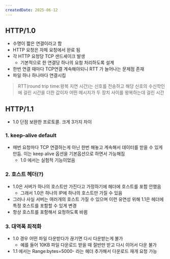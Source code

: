 ```yaml
---
createdDate: 2025-06-12
---
```

## HTTP/1.0
- 수명이 짧은 연결이라고 함
- HTTP 요청은 자체 요청에서 완료 됨
- 각 HTTP 요청당 TCP 샌드셰이크 발생
	- 기본적으로 한 연결당 하나의 요청 처리하도록 설계
- 한번 연결 때마다 TCP연결 계속해야되니 RTT 가 늘어나는 문제점 존재
- 파일 하나 하나마다 연결시킴
> RTT(round trip time:왕복 지연 시간)는 신호를 전송하고 해당 신호의 수신학인에 걸린 시간을 더한 값이자 어떤 메시지가 두 장치 사이를 왕복하는데 걸린 시간

## HTTP/1.1
- 1.0 단점 보완한 프로토콜. 크게 3가지 차이
### 1. keep-alive default
- 매번 요청마다 TCP 연결하는게 아닌 한번 해놓고 계속해서 데이터를 받을 수 있게 만듬. 이는 keep alive 옵션을 기본옵션으로 하면서 가능해짐
	- 1.0 에서는 실험적 기능이었음
### 2. 호스트 헤더(?)
- 1.0은 서버가 하나의 호스트만 가진다고 가정하기에 헤더에 호스트를 포함 안했음
	- 그래서 1.0은 하나의 IP에 하나의 호스트만 가질 수 있음
- 그러나 사실 서버는 여러개의 호스트 가질 수 있으며 이런 유연성 위해 1.1은 헤더에 특정 호스트를 포함할 수 있게 변경
- 항상 호스트를 포함해서 요청하도록 바뀜
### 3. 대역폭 최적화
- 1.0 경우 어떤 파일 다운받다가 끊기면 다시 다운받는게 불가
	- 예를 들어 10KB 파일 다운로드 받을 때 절반만 받고 다시 이어서 다운 불가
- 1.1 에서는 Range:bytes=5000- 라는 헤더 추가해서 다운로드 재개 요청 가능
